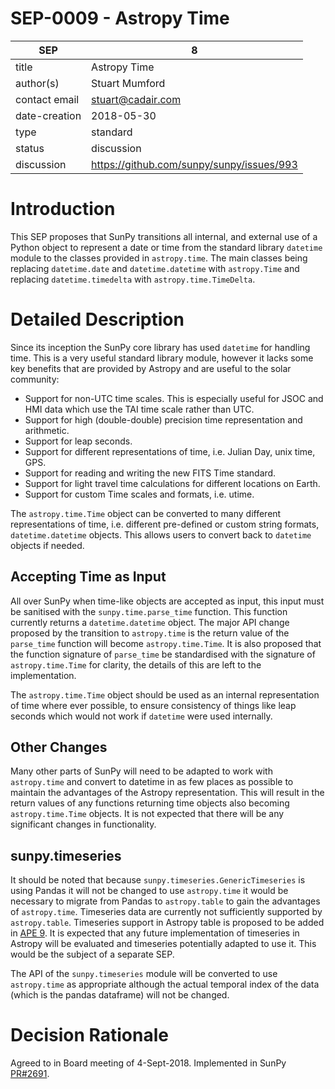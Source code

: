 # SEP-0009 - Astropy Time

| SEP           | 8                                         |
|---------------|-------------------------------------------|
| title         | Astropy Time                              |
| author(s)     | Stuart Mumford                            |
| contact email | stuart@cadair.com                         |
| date-creation | 2018-05-30                                |
| type          | standard                                  |
| status        | discussion                                |
| discussion    | https://github.com/sunpy/sunpy/issues/993 |

# Introduction

This SEP proposes that SunPy transitions all internal, and external use of a
Python object to represent a date or time from the standard library `datetime`
module to the classes provided in `astropy.time`. The main classes being
replacing `datetime.date` and `datetime.datetime` with `astropy.Time` and
replacing `datetime.timedelta` with `astropy.time.TimeDelta`.

# Detailed Description

Since its inception the SunPy core library has used `datetime` for handling
time. This is a very useful standard library module, however it lacks some key
benefits that are provided by Astropy and are useful to the solar community:

- Support for non-UTC time scales. This is especially useful for JSOC and HMI data which use the TAI time scale rather than UTC. 
- Support for high (double-double) precision time representation and arithmetic.
- Support for leap seconds.
- Support for different representations of time, i.e. Julian Day, unix time, GPS.
- Support for reading and writing the new FITS Time standard.
- Support for light travel time calculations for different locations on Earth.
- Support for custom Time scales and formats, i.e. utime.

The `astropy.time.Time` object can be converted to many different
representations of time, i.e. different pre-defined or custom string formats,
`datetime.datetime` objects. This allows users to convert back to `datetime`
objects if needed.


## Accepting Time as Input

All over SunPy when time-like objects are accepted as input, this input must be 
sanitised with the `sunpy.time.parse_time` function. This function currently
returns a `datetime.datetime` object. The major API change proposed by the
transition to `astropy.time` is the return value of the `parse_time` function
will become `astropy.time.Time`. It is also proposed that the function signature
of `parse_time` be standardised with the signature of `astropy.time.Time` for
clarity, the details of this are left to the implementation.

The `astropy.time.Time` object should be used as an internal representation of
time where ever possible, to ensure consistency of things like leap seconds
which would not work if `datetime` were used internally.


## Other Changes

Many other parts of SunPy will need to be adapted to work with `astropy.time`
and convert to datetime in as few places as possible to maintain the advantages
of the Astropy representation. This will result in the return values of any
functions returning time objects also becoming `astropy.time.Time` objects. It
is not expected that there will be any significant changes in functionality.


## sunpy.timeseries

It should be noted that because `sunpy.timeseries.GenericTimeseries` is using
Pandas it will not be changed to use `astropy.time` it would be necessary to
migrate from Pandas to `astropy.table` to gain the advantages of `astropy.time`.
Timeseries data are currently not sufficiently supported by `astropy.table`.
Timeseries support in Astropy table is proposed to be added in 
[APE 9](https://github.com/astropy/astropy-APEs/pull/12). It is expected that any
future implementation of timeseries in Astropy will be evaluated and timeseries
potentially adapted to use it. This would be the subject of a separate SEP.

The API of the `sunpy.timeseries` module will be converted to use `astropy.time`
as appropriate although the actual temporal index of the data (which is the
pandas dataframe) will not be changed.

# Decision Rationale
Agreed to in Board meeting of 4-Sept-2018. Implemented in SunPy [PR#2691](https://github.com/sunpy/sunpy/pull/2691).
